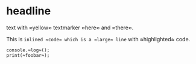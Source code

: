# headline

text with ≈yellow≈ textmarker ≈here≈ and ≈there≈.

This is `inlined ≈code≈ which is a ≈large≈ line` with ≈highlighted≈ code.

```
console.≈log≈();
print(≈foobar≈);
```
